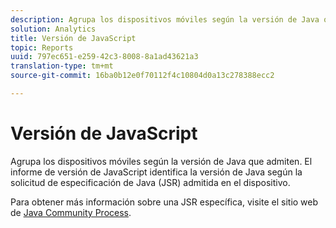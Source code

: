 ```yaml
---
description: Agrupa los dispositivos móviles según la versión de Java que admiten. El informe de versión de JavaScript identifica la versión de Java según la solicitud de especificación de Java (JSR) admitida en el dispositivo.
solution: Analytics
title: Versión de JavaScript
topic: Reports
uuid: 797ec651-e259-42c3-8008-8a1ad43621a3
translation-type: tm+mt
source-git-commit: 16ba0b12e0f70112f4c10804d0a13c278388ecc2

---
```



# Versión de JavaScript

Agrupa los dispositivos móviles según la versión de Java que admiten. El informe de versión de JavaScript identifica la versión de Java según la solicitud de especificación de Java (JSR) admitida en el dispositivo.

Para obtener más información sobre una JSR específica, visite el sitio web de [Java Community Process](https://jcp.org/en/jsr/overview).
